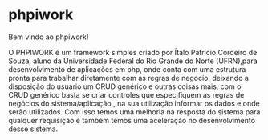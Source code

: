 phpiwork
========
Bem vindo ao phpiwork!

O PHPIWORK é um framework simples criado por Ítalo Patrício Cordeiro de Souza, 
aluno da Universidade Federal do Rio Grande do Norte (UFRN),para desenvolvimento 
de aplicações em php, onde conta com uma estrutura pronta para trabalhar diretamente
com as regras de negocio, deixando a disposição do usuário um CRUD genérico e outras 
coisas mais, com o CRUD genérico basta se criar controles que especifiquem as regras
de negócios do sistema/aplicação , na sua utilização informar os dados e onde serão utilizados.
Com isso temos uma melhoria na resposta do sistema para qualquer requisição e também temos uma
aceleração no desenvolvimento desse sistema.
